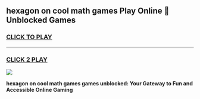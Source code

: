
## hexagon on cool math games Play Online 👋 Unblocked Games
<h3>
<a href="https://news.freeplayer.one?title=hexagon_on_cool_math_games&ref=17CMG">CLICK TO PLAY</a></h3>
<hr>

<h3>
<a href="https://news.freeplayer.one?title=hexagon_on_cool_math_games&ref=17CMG">CLICK 2 PLAY</a>
  
</h3>

<a href="https://news.freeplayer.one?title=hexagon_on_cool_math_games&ref=17CMG/"><img src="https://clearcache.store/games.png"></a>


**hexagon on cool math games games unblocked: Your Gateway to Fun and Accessible Online Gaming**
